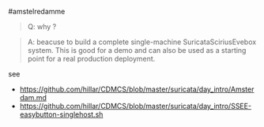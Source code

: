 #amstelredamme


>Q: why ?

>A: beacuse to build a complete single-machine SuricataSciriusEvebox system. This is good for a demo and can also be used as a starting point for a real production deployment.

see

* https://github.com/hillar/CDMCS/blob/master/suricata/day_intro/Amsterdam.md
* https://github.com/hillar/CDMCS/blob/master/suricata/day_intro/SSEE-easybutton-singlehost.sh
